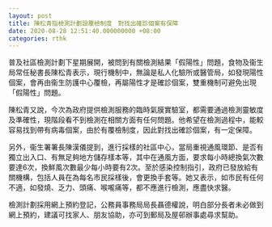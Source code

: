 ```yaml
---
layout: post
title: 陳松青指檢測計劃設覆檢制度　對找出確診個案有保障
date: 2020-08-28 12:51:40.000000000 +08:00
categories: rthk
---
```


普及社區檢測計劃下星期展開，被問到有關檢測結果「假陽性」問題，食物及衞生局常任秘書長陳松青表示，現行機制中，無論是私人化驗所或醫管局，如發現陽性個案，會再由衞生防護中心覆檢，再屬陽性才是確診個案，雙重機制可避免出現「假陽性」問題。

陳松青又說，今次為政府提供檢測服務的臨時氣膜實驗室，都需要通過檢測靈敏度及準確性，現階段看不到檢測在相關方面有任何問題。他希望在檢測過程中，能較容易找到帶有病毒個案，由於有覆檢制度，因此對找出確診個案，有一定保障。

另外，衞生署署長陳漢儀提到，進行採樣的社區中心，當局重視通風環節、是否有獨立出入口、有無足夠地方儲存樣本等，其中在通風方面，要求每小時總換氣次數要達6次，換鮮風次數最少每小時要有2次。至於感染控制指引，政府已發放給有關機構，包括人員在為每名市民採樣後，會更換手套等。她又表示，如市民有任何不適，如發燒、乏力、頭痛、喉嚨痛等，都不應進行檢測，應盡快求醫。

檢測計劃採用網上預約登記，公務員事務局局長聶德權說，明白部分長者未必做到網上預約，建議可找家人、朋友協助，亦可到郵局及屋邨辦事處尋求幫助。
